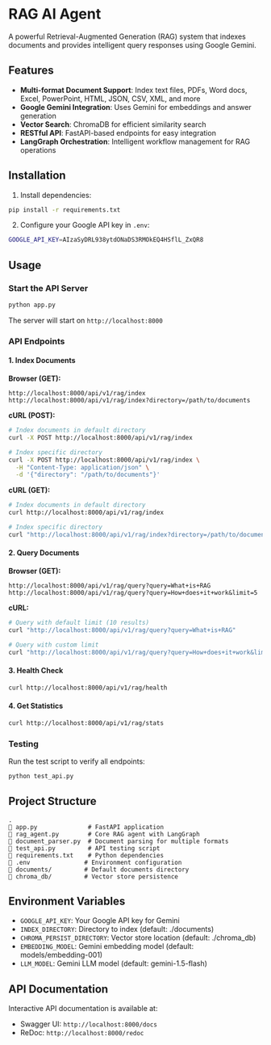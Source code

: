 # RAG AI Agent

A powerful Retrieval-Augmented Generation (RAG) system that indexes documents and provides intelligent query responses using Google Gemini.

## Features

- **Multi-format Document Support**: Index text files, PDFs, Word docs, Excel, PowerPoint, HTML, JSON, CSV, XML, and more
- **Google Gemini Integration**: Uses Gemini for embeddings and answer generation
- **Vector Search**: ChromaDB for efficient similarity search
- **RESTful API**: FastAPI-based endpoints for easy integration
- **LangGraph Orchestration**: Intelligent workflow management for RAG operations

## Installation

1. Install dependencies:
```bash
pip install -r requirements.txt
```

2. Configure your Google API key in `.env`:
```bash
GOOGLE_API_KEY=AIzaSyDRL938ytdONaDS3RMOkEQ4HSflL_ZxQR8
```

## Usage

### Start the API Server

```bash
python app.py
```

The server will start on `http://localhost:8000`

### API Endpoints

#### 1. Index Documents

**Browser (GET):**
```
http://localhost:8000/api/v1/rag/index
http://localhost:8000/api/v1/rag/index?directory=/path/to/documents
```

**cURL (POST):**
```bash
# Index documents in default directory
curl -X POST http://localhost:8000/api/v1/rag/index

# Index specific directory
curl -X POST http://localhost:8000/api/v1/rag/index \
  -H "Content-Type: application/json" \
  -d '{"directory": "/path/to/documents"}'
```

**cURL (GET):**
```bash
# Index documents in default directory
curl http://localhost:8000/api/v1/rag/index

# Index specific directory
curl "http://localhost:8000/api/v1/rag/index?directory=/path/to/documents"
```

#### 2. Query Documents

**Browser (GET):**
```
http://localhost:8000/api/v1/rag/query?query=What+is+RAG
http://localhost:8000/api/v1/rag/query?query=How+does+it+work&limit=5
```

**cURL:**
```bash
# Query with default limit (10 results)
curl "http://localhost:8000/api/v1/rag/query?query=What+is+RAG"

# Query with custom limit
curl "http://localhost:8000/api/v1/rag/query?query=How+does+it+work&limit=5"
```

#### 3. Health Check
```bash
curl http://localhost:8000/api/v1/rag/health
```

#### 4. Get Statistics
```bash
curl http://localhost:8000/api/v1/rag/stats
```

### Testing

Run the test script to verify all endpoints:

```bash
python test_api.py
```

## Project Structure

```
.
   app.py              # FastAPI application
   rag_agent.py        # Core RAG agent with LangGraph
   document_parser.py  # Document parsing for multiple formats
   test_api.py         # API testing script
   requirements.txt    # Python dependencies
   .env               # Environment configuration
   documents/         # Default documents directory
   chroma_db/         # Vector store persistence
```

## Environment Variables

- `GOOGLE_API_KEY`: Your Google API key for Gemini
- `INDEX_DIRECTORY`: Directory to index (default: ./documents)
- `CHROMA_PERSIST_DIRECTORY`: Vector store location (default: ./chroma_db)
- `EMBEDDING_MODEL`: Gemini embedding model (default: models/embedding-001)
- `LLM_MODEL`: Gemini LLM model (default: gemini-1.5-flash)

## API Documentation

Interactive API documentation is available at:
- Swagger UI: `http://localhost:8000/docs`
- ReDoc: `http://localhost:8000/redoc`